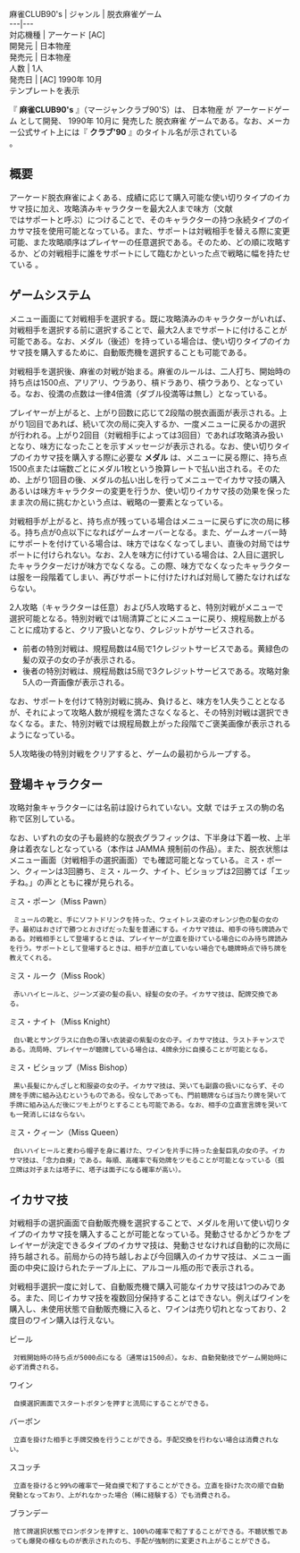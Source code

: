 麻雀CLUB90's  |  ジャンル  |  脱衣麻雀ゲーム   
---|---  
対応機種  |  アーケード  [AC]   
開発元  |  日本物産   
発売元  |  日本物産   
人数  |  1人   
発売日  |  [AC]  1990年  10月   
テンプレートを表示  
  
『 **麻雀CLUB90's** 』（マージャンクラブ90'S）は、  日本物産  が  アーケードゲーム  として開発、  1990年  10月に
    発売した  脱衣麻雀  ゲームである。なお、メーカー公式サイト上には『 **クラブ'90** 』のタイトル名が示されている  
。

##  概要  

アーケード脱衣麻雀によくある、成績に応じて購入可能な使い切りタイプのイカサマ技に加え、攻略済みキャラクターを最大2人まで味方（文献  
ではサポートと呼ぶ）につけることで、そのキャラクターの持つ永続タイプのイカサマ技を使用可能となっている。また、サポートは対戦相手を替える際に変更可能、また攻略順序はプレイヤーの任意選択である。そのため、どの順に攻略するか、どの対戦相手に誰をサポートにして臨むかといった点で戦略に幅を持たせている
  。

##  ゲームシステム  

メニュー画面にて対戦相手を選択する。既に攻略済みのキャラクターがいれば、対戦相手を選択する前に選択することで、最大2人までサポートに付けることが可能である。なお、メダル（後述）を持っている場合は、使い切りタイプのイカサマ技を購入するために、自動販売機を選択することも可能である。

対戦相手を選択後、麻雀の対戦が始まる。麻雀のルールは、二人打ち、開始時の持ち点は1500点、アリアリ、ウラあり、槓ドラあり、槓ウラあり、となっている。なお、役満の点数は一律4倍満（ダブル役満等は無し）となっている。

プレイヤーが上がると、上がり回数に応じて2段階の脱衣画面が表示される。上がり1回目であれば、続いて次の局に突入するか、一度メニューに戻るかの選択が行われる。上がり2回目（対戦相手によっては3回目）であれば攻略済み扱いとなり、味方になったことを示すメッセージが表示される。なお、使い切りタイプのイカサマ技を購入する際に必要な
**メダル**
は、メニューに戻る際に、持ち点1500点または端数ごとにメダル1枚という換算レートで払い出される。そのため、上がり1回目の後、メダルの払い出しを行ってメニューでイカサマ技の購入あるいは味方キャラクターの変更を行うか、使い切りイカサマ技の効果を保ったまま次の局に挑むかという点は、戦略の一要素となっている。

対戦相手が上がると、持ち点が残っている場合はメニューに戻らずに次の局に移る。持ち点が0点以下になればゲームオーバーとなる。また、ゲームオーバー時にサポートを付けている場合は、味方ではなくなってしまい、直後の対局ではサポートに付けられない。なお、2人を味方に付けている場合は、2人目に選択したキャラクターだけが味方でなくなる。この際、味方でなくなったキャラクターは服を一段階着てしまい、再びサポートに付けたければ対局して勝たなければならない。

2人攻略（キャラクターは任意）および5人攻略すると、特別対戦がメニューで選択可能となる。特別対戦では1局清算ごとにメニューに戻り、規程局数上がることに成功すると、クリア扱いとなり、クレジットがサービスされる。

  * 前者の特別対戦は、規程局数は4局で1クレジットサービスである。黄緑色の髪の双子の女の子が表示される。 
  * 後者の特別対戦は、規程局数は5局で3クレジットサービスである。攻略対象5人の一斉画像が表示される。 

なお、サポートを付けて特別対戦に挑み、負けると、味方を1人失うこととなるが、それによって攻略人数が規程を満たさなくなると、その特別対戦は選択できなくなる。また、特別対戦では規程局数上がった段階でご褒美画像が表示されるようになっている。

5人攻略後の特別対戦をクリアすると、ゲームの最初からループする。

##  登場キャラクター  

攻略対象キャラクターには名前は設けられていない。文献    ではチェスの駒の名称で区別している。

なお、いずれの女の子も最終的な脱衣グラフィックは、下半身は下着一枚、上半身は着衣なしとなっている（本作は  JAMMA
規制前の作品）。また、脱衣状態はメニュー画面（対戦相手の選択画面）でも確認可能となっている。ミス・ポーン、クィーンは3回勝ち、ミス・ルーク、ナイト、ビショップは2回勝てば「エッチね。」の声とともに裸が見られる。

ミス・ポーン（Miss Pawn）

     ミュールの靴と、手にソフトドリンクを持った、ウェイトレス姿のオレンジ色の髪の女の子。最初はおさげで勝つとおさげだった髪を普通にする。イカサマ技は、相手の待ち牌読みである。対戦相手として登場するときは、プレイヤーが立直を掛けている場合にのみ待ち牌読みを行う。サポートとして登場するときは、相手が立直していない場合でも聴牌時点で待ち牌を教えてくれる。 
ミス・ルーク（Miss Rook）

     赤いハイヒールと、ジーンズ姿の髪の長い、緑髪の女の子。イカサマ技は、配牌交換である。 
ミス・ナイト（Miss Knight）

     白い靴とサングラスに白色の薄い衣装姿の紫髪の女の子。イカサマ技は、ラストチャンスである。流局時、プレイヤーが聴牌している場合は、4牌余分に自摸ることが可能となる。 
ミス・ビショップ（Miss Bishop）

     黒い長髪にかんざしと和服姿の女の子。イカサマ技は、哭いても副露の扱いにならず、その牌を手牌に組み込むというものである。役なしであっても、門前聴牌ならば当たり牌を哭いて手牌に組み込んだ後にツモ上がりとすることも可能である。なお、相手の立直宣言牌を哭いても一発消しにはならない。 
ミス・クィーン（Miss Queen）

     白いハイヒールと麦わら帽子を身に着けた、ワインを片手に持った金髪巨乳の女の子。イカサマ技は、「念力自摸」である。毎順、高確率で有効牌をツモることが可能となっている（孤立牌は対子または塔子に、塔子は面子になる確率が高い）。 

##  イカサマ技  

対戦相手の選択画面で自動販売機を選択することで、メダルを用いて使い切りタイプのイカサマ技を購入することが可能となっている。発動させるかどうかをプレイヤーが決定できるタイプのイカサマ技は、発動させなければ自動的に次局に持ち越される。前局からの持ち越しおよび今回購入のイカサマ技は、メニュー画面の中央に設けられたテーブル上に、アルコール瓶の形で表示される。

対戦相手選択一度に対して、自動販売機で購入可能なイカサマ技は1つのみである。また、同じイカサマ技を複数回分保持することはできない。例えばワインを購入し、未使用状態で自動販売機に入ると、ワインは売り切れとなっており、2度目のワイン購入は行えない。

ビール

     対戦開始時の持ち点が5000点になる（通常は1500点）。なお、自動発動技でゲーム開始時に必ず消費される。 
ワイン

     自摸選択画面でスタートボタンを押すと流局にすることができる。 
バーボン

     立直を掛けた相手と手牌交換を行うことができる。手配交換を行わない場合は消費されない。 
スコッチ

     立直を掛けると99%の確率で一発自摸で和了することができる。立直を掛けた次の順で自動発動となっており、上がれなかった場合（稀に経験する）でも消費される。 
ブランデー

     捨て牌選択状態でロンボタンを押すと、100%の確率で和了することができる。不聴状態であっても爆発の様なものが表示されたのち、手配が強制的に変更され上がることができる。 

